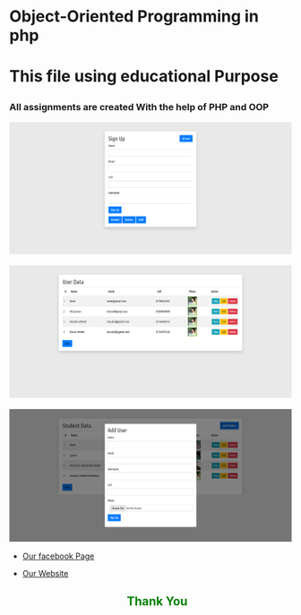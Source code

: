 
<h1>Object-Oriented Programming in php<h1>

<p> This file using  educational Purpose</p>
<h3> All assignments are created With the help of PHP and OOP </h3>



<img src="assets/media/1.png" alt="">

<br>
<br>
<img src="assets/media/2.png" alt="">
<br>
<br>
<img src="assets/media/3.png" alt="">





- [Our facebook Page](https://web.facebook.com/saresearchlab/)
- [Our Website](https://saresearchlab.moudutshuvo.com/)

	<h2 style="text-align: center;color: green;">Thank You</h2>

